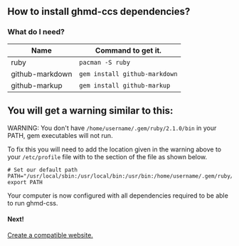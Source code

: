 ## How to install ghmd-ccs dependencies?

### What do I need?
Name | Command to get it.
----|----
ruby | `pacman -S ruby`
github-markdown | `gem install github-markdown`
github-markup | `gem install github-markup`

## You will get a warning similar to this:
WARNING: You don't have `/home/username/.gem/ruby/2.1.0/bin` in your PATH,
gem executables will not run.

To fix this you will need to add the location given in the warning above to your `/etc/profile` file with to the section of the file as shown below.

```
# Set our default path
PATH="/usr/local/sbin:/usr/local/bin:/usr/bin:/home/username/.gem/ruby/2.1.0/bin:"
export PATH
```

Your computer is now configured with all dependencies required to be able to run ghmd-css.

#### Next!
[Create a compatible website.](create-website.html)
